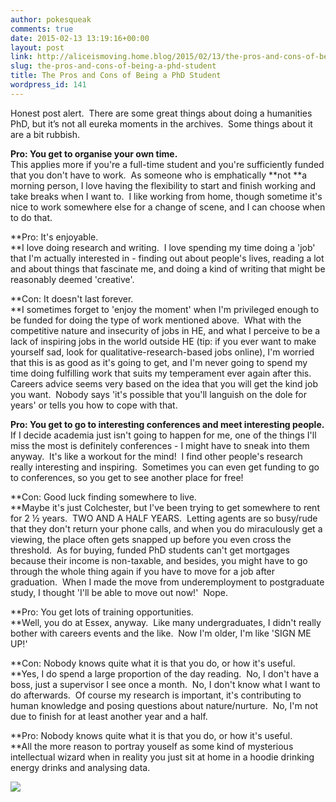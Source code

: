 ```yaml
---
author: pokesqueak
comments: true
date: 2015-02-13 13:19:16+00:00
layout: post
link: http://aliceismoving.home.blog/2015/02/13/the-pros-and-cons-of-being-a-phd-student/
slug: the-pros-and-cons-of-being-a-phd-student
title: The Pros and Cons of Being a PhD Student
wordpress_id: 141
---
```


Honest post alert.  There are some great things about doing a humanities PhD, but it’s not all eureka moments in 
the archives.  Some things about it are a bit rubbish.

**Pro: You get to organise your own time.**  
This applies more if you're a full-time student and you're sufficiently funded that you don't have to work.  As someone who is emphatically **not **a morning person, I love having the flexibility to start and finish working and take breaks when I want to.  I like working from home, though sometime it's nice to work somewhere else for a change of scene, and I can choose when to do that.

**Pro: It's enjoyable.  
**I love doing research and writing.  I love spending my time doing a 'job' that I'm actually interested in - finding out about people's lives, reading a lot and about things that fascinate me, and doing a kind of writing that might be reasonably deemed 'creative'.

**Con: It doesn't last forever.  
**I sometimes forget to 'enjoy the moment' when I'm privileged enough to be funded for doing the type of work mentioned above.  What with the competitive nature and insecurity of jobs in HE, and what I perceive to be a lack of inspiring jobs in the world outside HE (tip: if you ever want to make yourself sad, look for qualitative-research-based jobs online), I'm worried that this is as good as it's going to get, and I'm never going to spend my time doing fulfilling work that suits my temperament ever again after this.  Careers advice seems very based on the idea that you will get the kind job you want.  Nobody says 'it's possible that you'll languish on the dole for years' or tells you how to cope with that.

**Pro: You get to go to interesting conferences and meet interesting people.**  
If I decide academia just isn't going to happen for me, one of the things I'll miss the most is definitely conferences - I might have to sneak into them anyway.  It's like a workout for the mind!  I find other people's research really interesting and inspiring.  Sometimes you can even get funding to go to conferences, so you get to see another place for free!

**Con: Good luck finding somewhere to live.  
**Maybe it's just Colchester, but I've been trying to get somewhere to rent for 2 ½ years.  TWO AND A HALF YEARS.  Letting agents are so busy/rude that they don't return your phone calls, and when you do miraculously get a viewing, the place often gets snapped up before you even cross the threshold.  As for buying, funded PhD students can't get mortgages because their income is non-taxable, and besides, you might have to go through the whole thing again if you have to move for a job after graduation.  When I made the move from underemployment to postgraduate study, I thought 'I'll be able to move out now!'  Nope.

**Pro: You get lots of training opportunities.  
**Well, you do at Essex, anyway.  Like many undergraduates, I didn't really bother with careers events and the like.  Now I'm older, I'm like 'SIGN ME UP!'

**Con: Nobody knows quite what it is that you do, or how it's useful.  
**Yes, I do spend a large proportion of the day reading.  No, I don't have a boss, just a supervisor I see once a month.  No, I don't know what I want to do afterwards.  Of course my research is important, it's contributing to human knowledge and posing questions about nature/nurture.  No, I'm not due to finish for at least another year and a half.

**Pro: Nobody knows quite what it is that you do, or how it's useful.  
**All the more reason to portray youself as some kind of mysterious intellectual wizard when in reality you just sit at home in a hoodie drinking energy drinks and analysing data.

![](https://66.media.tumblr.com/7165483a7b24b5d763eb3693ec1d8ade/tumblr_inline_njpozejqwh1s70b7a.jpg)
